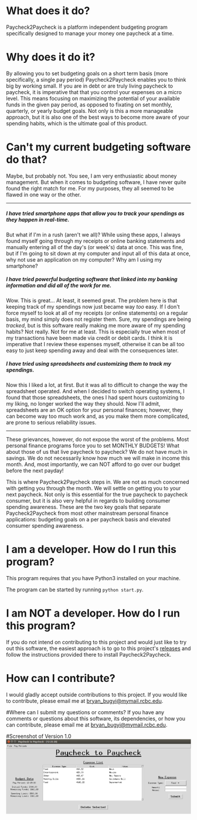 # What does it do?

Paycheck2Paycheck is a platform independent budgeting program specifically designed to manage your money one paycheck at a time.

# Why does it do it?

By allowing you to set budgeting goals on a short term basis (more specifically, a single pay period) Paycheck2Paycheck enables you to think big by working small. If you are in debt or are truly living paycheck to paycheck, it is imperative that that you control your expenses on a micro level. This means focusing on maximizing the potential of your available funds in the given pay period, as opposed to fixating on set monthly, quarterly, or yearly budget goals. Not only is this a more manageable approach, but it is also one of the best ways to become more aware of your spending habits, which is the ultimate goal of this product. 

# Can't my current budgeting software do that?

Maybe, but probably not. You see, I am very enthusiastic about money management. But when it comes to budgeting software, I have never quite found the right match for me. For my purposes, they all seemed to be flawed in one way or the other. 

-----------------------------------------
##### I have tried smartphone apps that allow you to track your spendings as they happen in real-time.

But what if I'm in a rush (aren't we all)? While using these apps, I always found myself going
through my receipts or online banking statements and manually entering all of the day's (or week's) data at once. This was fine, but if I'm going to sit down at my computer and input all of this data at once, why not use an application on my computer? Why am I using my smartphone?

##### I have tried powerful budgeting software that linked into my banking information and did all of the work for me.

Wow. This is great... At least, it seemed great. The problem here is that keeping track of my spendings now just became way <em>too</em> easy. If I don't force myself to look at all of my receipts (or online statements) on a regular basis, my mind simply does not register them. Sure, my spendings are being <em>tracked</em>, but is this software really making me more aware of my spending habits? Not really. Not for me at least. This is especially true when most of my transactions have been made via credit or debit cards. I think it is imperative that I review these expenses myself, otherwise it can be all too easy to just keep spending away and deal with the consequences later. 

##### I have tried using spreadsheets and customizing them to track my spendings.

Now this I liked a lot, at first. But it was all to difficult to change the way the spreadsheet operated. And when I decided to switch operating systems, I found that those spreadsheets, the ones I had spent hours customizing to my liking, no longer worked the way they should. Now I'll admit, spreadsheets are an OK option for your personal finances; however, they can become way too much work and, as you make them more complicated, are prone to serious reliability issues. 

----------------------------------------

These grievances, however, do not expose the worst of the problems. Most personal finance programs force you to set MONTHLY BUDGETS! What about those of us that live paycheck to paycheck? We do not have much in savings. We do not necessarily know how much we will make in income this month. And, most importantly, we can NOT afford to go over our budget before the next payday! 

This is where Paycheck2Paycheck steps in. We are not as much concerned with getting you through the month. We will settle on getting you to your next paycheck. Not only is this essential for the true paycheck to paycheck consumer, but it is also very helpful in regards to building consumer spending awareness. These are the two key goals that separate Paycheck2Paycheck from most other mainstream personal finance applications: budgeting goals on a per paycheck basis and elevated consumer spending awareness. 

# I am a developer. How do I run this program?
This program requires that you have Python3 installed on your machine.

The program can be started by running `python start.py`.

# I am NOT a developer. How do I run this program?
If you do not intend on contributing to this project and would just like to try out this software, the easiest approach is to go to this project's [releases](https://github.com/bbugyi200/Paycheck2Paycheck/releases) and follow the instructions provided there to install Paycheck2Paycheck.

# How can I contribute?

I would gladly accept outside contributions to this project. If you would like to contribute, please email me at bryan_bugyi@mymail.rcbc.edu.

#Where can I submit my questions or comments?
If you have any comments or questions about this software, its dependencies, or how you can contribute, please email me at bryan_bugyi@mymail.rcbc.edu.

#Screenshot of Version 1.0
![Image cannot be found!](img/v1_screenshot.png)

